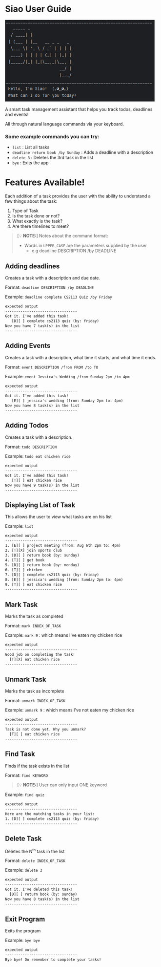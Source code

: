 # Siao User Guide
![img.png](img.png)

A smart task management assistant that helps you track todos, deadlines and events! 

All through natural language commands via your keyboard.

### Some example commands you can try:
- `list` : List all tasks
- `deadline return book /by Sunday` : Adds a deadline with a description
- `delete 3` : Deletes the 3rd task in the list
- `bye` : Exits the app

# Features Available!
Each addition of a task provides the user with the ability to understand a few things about the task:
1. Type of Task 
2. Is the task done or not?
3. What exactly is the task?
4. Are there timelines to meet?

>  [💡 **NOTE:**]
Notes about the command format:
> 
> - Words in `UPPER_CASE` are the parameters supplied by the user
>   - e.g deadline DESCRIPTION /by DEADLINE
> 

## Adding deadlines

Creates a task with a description and due date.

Format: `deadline DESCRIPTION /by DEADLINE`

Example: `deadline complete CS2113 Quiz /by Friday`
```
expected output
---------------------------------
Got it. I've added this task!
   [D][ ] complete cs2113 quiz (by: friday)
Now you have 7 task(s) in the list
---------------------------------
```

## Adding Events

Creates a task with a description, what time it starts, and what time it ends.

Format: `event DESCRIPTION /from FROM /to TO`

Example: `event Jessica's Wedding /from Sunday 2pm /to 4pm`

```
expected output
---------------------------------
Got it. I've added this task!
   [E][ ] jessica's wedding (from: Sunday 2pm to: 4pm)
Now you have 8 task(s) in the list
---------------------------------
```


## Adding Todos

Creates a task with a description.

Format: `todo DESCRIPTION`

Example: `todo eat chicken rice`

```
expected output
---------------------------------
Got it. I've added this task!
   [T][ ] eat chicken rice
Now you have 9 task(s) in the list
---------------------------------
```

## Displaying List of Task
This allows the user to view what tasks are on his list

Example: `list`

```
expected output
---------------------------------
1. [E][ ] project meeting (from: Aug 6th 2pm to: 4pm)
2. [T][X] join sports club
3. [D][ ] return book (by: sunday)
4. [T][ ] get book
5. [D][ ] return book (by: monday)
6. [T][ ] chicken
7. [D][ ] complete cs2113 quiz (by: friday)
8. [E][ ] jessica's wedding (from: Sunday 2pm to: 4pm)
9. [T][ ] eat chicken rice
---------------------------------
```

## Mark Task
Marks the task as completed

Format: `mark INDEX_OF_TASK`

Example: `mark 9` : which means I've eaten my chicken rice

```
expected output
---------------------------------
Good job on completing the task!
  [T][X] eat chicken rice
---------------------------------
```

## Unmark Task
Marks the task as incomplete

Format: `unmark INDEX_OF_TASK`

Example: `unmark 9` : which means I've not eaten my chicken rice

```
expected output
---------------------------------
Task is not done yet. Why you unmark?
  [T][ ] eat chicken rice
---------------------------------
```

## Find Task
Finds if the task exists in the list

Format: `find KEYWORD`

> [💡 **NOTE:**]
> User can only input ONE keyword

Example: `find quiz`

```
expected output
---------------------------------
Here are the matching tasks in your list:
1. [D][ ] complete cs2113 quiz (by: friday)
---------------------------------
```
## Delete Task
Deletes the N<sup>th</sup> task in the list

Format: `delete INDEX_OF_TASK`

Example: `delete 3`

```
expected output
---------------------------------
Got it. I've deleted this task!
  [D][ ] return book (by: sunday)
Now you have 8 task(s) in the list
---------------------------------
```

## Exit Program
Exits the program

Example: `bye bye`

```
expected output
---------------------------------
Bye bye! Do remember to complete your tasks!
```